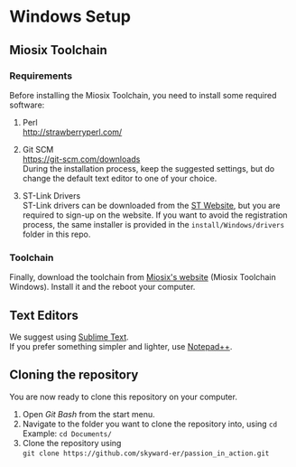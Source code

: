 # Windows Setup

## Miosix Toolchain
### Requirements
Before installing the Miosix Toolchain, you need to install some required software:
1. Perl  
http://strawberryperl.com/

2.  Git SCM  
https://git-scm.com/downloads  
During the installation process, keep the suggested settings, but do change the default text editor to one of your choice.

3. ST-Link Drivers  
ST-Link drivers can be downloaded from the [ST Website](https://www.st.com/en/development-tools/stsw-link004.html#), but you are required to sign-up on the website.
If you want to avoid the registration process, the same installer is provided in the `install/Windows/drivers` folder in this repo.

### Toolchain
Finally, download the toolchain from [Miosix's website](https://miosix.org/wiki/index.php?title=Miosix_Toolchain) (Miosix Toolchain Windows). Install it and the reboot your computer.

## Text Editors
We suggest using [Sublime Text](https://www.sublimetext.com/).  
If you prefer something simpler and lighter, use [Notepad++](https://notepad-plus-plus.org/).

## Cloning the repository
You are now ready to clone this repository on your computer.
1. Open _Git Bash_ from the start menu.
2. Navigate to the folder you want to clone the repository into, using `cd`  
Example: `cd Documents/`
3. Clone the repository using  
`git clone https://github.com/skyward-er/passion_in_action.git`
